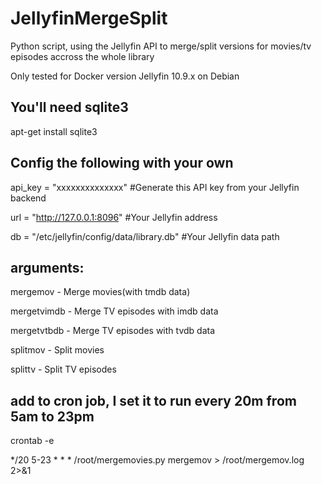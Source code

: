 # JellyfinMergeSplit

Python script, using the Jellyfin API to merge/split versions for movies/tv episodes accross the whole library

Only tested for Docker version Jellyfin 10.9.x on Debian


## You'll need sqlite3

apt-get install sqlite3



## Config the following with your own


api_key = "xxxxxxxxxxxxxx"  #Generate this API key from your Jellyfin backend

url = "http://127.0.0.1:8096"  #Your Jellyfin address

db = "/etc/jellyfin/config/data/library.db"  #Your Jellyfin data path

## arguments:
mergemov - Merge movies(with tmdb data)

mergetvimdb - Merge TV episodes with imdb data

mergetvtbdb - Merge TV episodes with tvdb data

splitmov - Split movies

splittv - Split TV episodes




## add to cron job, I set it to run every 20m from 5am to 23pm

crontab -e

*/20 5-23 * * * /root/mergemovies.py mergemov > /root/mergemov.log 2>&1
